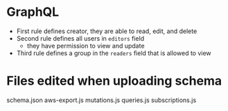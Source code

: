 # GraphQL

- First rule defines creator, they are able to read, edit, and delete
- Second rule defines all users in `editors` field
    - they have permission to view and update
- Third rule defines a group in the `readers` field that is allowed to view

# Files edited when uploading schema

schema.json
aws-export.js
mutations.js
queries.js
subscriptions.js